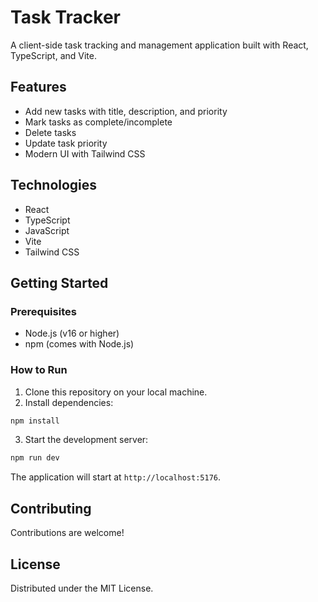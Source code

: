 # Task Tracker

A client-side task tracking and management application built with React, TypeScript, and Vite.

## Features

- Add new tasks with title, description, and priority
- Mark tasks as complete/incomplete
- Delete tasks
- Update task priority
- Modern UI with Tailwind CSS

## Technologies

- React
- TypeScript
- JavaScript
- Vite
- Tailwind CSS

## Getting Started

### Prerequisites

- Node.js (v16 or higher)
- npm (comes with Node.js)

### How to Run

1. Clone this repository on your local machine.
2. Install dependencies:
```bash
npm install
```

3. Start the development server:
```bash
npm run dev
```

The application will start at `http://localhost:5176`.

## Contributing

Contributions are welcome!

## License

Distributed under the MIT License.  
